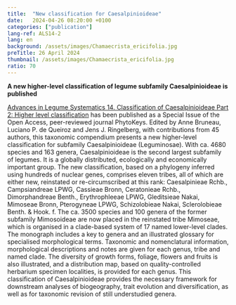 ```yaml
---
title:  "New classification for Caesalpinioideae"
date:   2024-04-26 08:20:00 +0100
categories: ["publication"]
lang-ref: ALS14-2
lang: en
background: /assets/images/Chamaecrista_ericifolia.jpg
preTitle: 26 April 2024
thumbnail: /assets/images/Chamaecrista_ericifolia.jpg
ratio: 70
---
```


**A new higher-level classification of legume subfamily Caesalpinioideae is published**

[Advances in Legume Systematics 14. Classification of Caesalpinioideae Part 2: Higher level classification](https://phytokeys.pensoft.net/article/101716/) has been published as a Special Issue of the Open Access, peer-reviewed journal PhytoKeys. Edited by Anne Bruneau, Luciano P. de Queiroz and Jens J. Ringelberg, with contributions from 45 authors, this taxonomic compendium presents a new higher-level classification for subfamily Caesalpinioideae (Leguminosae). With ca. 4680 species and 163 genera, Caesalpinioideae is the second largest subfamily of legumes. It is a globally distributed, ecologically and economically important group. The new classification, based on a phylogeny inferred using hundreds of nuclear genes, comprises eleven tribes, all of which are either new, reinstated or re-circumscribed at this rank: Caesalpinieae Rchb., Campsiandreae LPWG, Cassieae Bronn, Ceratonieae Rchb., Dimorphandreae Benth., Erythrophleeae LPWG, Gleditsieae Nakai, Mimoseae Bronn, Pterogyneae LPWG, Schizolobieae Nakai, Sclerolobieae Benth. & Hook. f.  The ca. 3500 species and 100 genera of the former subfamily Mimosoideae are now placed in the reinstated tribe Mimoseae, which is organised in a clade-based system of 17 named lower-level clades. The monograph includes a key to genera and an illustrated glossary for specialised morphological terms. Taxonomic and nomenclatural information, morphological descriptions and notes are given for each genus, tribe and named clade.  The diversity of growth forms, foliage, flowers and fruits is also illustrated, and a distribution map, based on quality-controlled herbarium specimen localities, is provided for each genus. This classification of Caesalpinioideae provides the necessary framework for downstream analyses of biogeography, trait evolution and diversification, as well as for taxonomic revision of still understudied genera.


